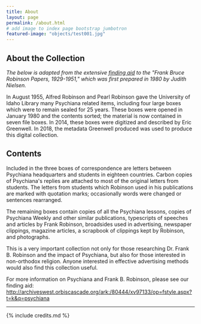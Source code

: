 ```yaml
---
title: About
layout: page
permalink: /about.html
# add image to index page bootstrap jumbotron
featured-image: "objects/test001.jpg"
---
```

## About the Collection

_The below is adapted from the extensive [finding aid](http://archiveswest.orbiscascade.org/ark:/80444/xv97133/op=fstyle.aspx?t=k&q=psychiana) to the "Frank Bruce Robinson Papers, 1929-1951," which was first prepared in 1980 by Judith Nielsen._

In August 1955, Alfred Robinson and Pearl Robinson gave the University of Idaho Library many Psychiana related items, including four large boxes which were to remain sealed for 25 years. These boxes were opened in January 1980 and the contents sorted; the material is now contained in seven file boxes. In 2014, these boxes were digitized and described by Eric Greenwell. In 2018, the metadata Greenwell produced was used to produce this digital collection. 

## Contents
Included in the three boxes of correspondence are letters between Psychiana headquarters and students in eighteen countries. Carbon copies of Psychiana's replies are attached to most of the original letters from students. The letters from students which Robinson used in his publications are marked with quotation marks; occasionally words were changed or sentences rearranged. 

The remaining boxes contain copies of all the Psychiana lessons, copies of Psychiana Weekly and other similar publications, typescripts of speeches and articles by Frank Robinson, broadsides used in advertising, newspaper clippings, magazine articles, a scrapbook of clippings kept by Robinson, and photographs.

This is a very important collection not only for those researching Dr. Frank B. Robinson and the impact of Psychiana, but also for those interested in non-orthodox religion. Anyone interested in effective advertising methods would also find this collection useful.

For more information on Psychiana and Frank B. Robinson, please see our finding aid: <http://archiveswest.orbiscascade.org/ark:/80444/xv97133/op=fstyle.aspx?t=k&q=psychiana>

<hr >
{% include credits.md %}
